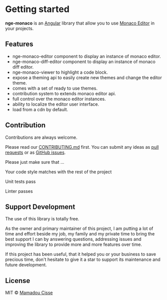 # Getting started

**nge-monaco** is an [Angular](https://angular.io) library that allow you to use [Monaco Editor](https://microsoft.github.io/monaco-editor/) in your projects.

## Features

* nge-monaco-editor component to display an instance of monaco editor.
* nge-monaco-diff-editor component to display an instance of monaco diff editor.
* nge-monaco-viewer to highlight a code block.
* expose a theming api to easily create new themes and change the editor theme.
* comes with a set of ready to use themes.
* contribution system to extends monaco editor api.
* full control over the monaco editor instances.
* ability to localize the editor user interface.
* load from a cdn by default.

## Contribution

Contributions are always welcome. <br/>

Please read our [CONTRIBUTING.md](https://github.com/mciissee/nge-monaco/blob/master/CONTRIBUTING.md) first. You can submit any ideas as [pull requests](https://github.com/mciissee/nge-monaco/pulls) or as [GitHub issues](https://github.com/mciissee/nge-monaco/issues).

Please just make sure that ...

Your code style matches with the rest of the project

Unit tests pass

Linter passes

## Support Development

The use of this library is totally free.

As the owner and primary maintainer of this project, I am putting a lot of time and effort beside my job, my family and my private time to bring the best support I can by answering questions, addressing issues and improving the library to provide more and more features over time.

If this project has been useful, that it helped you or your business to save precious time, don't hesitate to give it a star to support its maintenance and future development.

## License

MIT © [Mamadou Cisse](https://github.com/mciissee)
